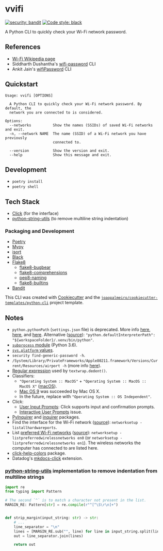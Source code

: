 # vvifi

[![security: bandit](https://img.shields.io/badge/security-bandit-yellow.svg)](https://github.com/PyCQA/bandit)
[![Code style: black](https://img.shields.io/badge/code%20style-black-000000.svg)](https://github.com/psf/black)

A Python CLI to quickly check your Wi-Fi network password.

## References

- [Wi-Fi Wikipedia page](https://en.wikipedia.org/wiki/Wi-Fi)
- Siddharth Dushantha's [wifi-password](https://github.com/sdushantha/wifi-password) CLI
- Ankit Jain's [wifiPassword](https://github.com/ankitjain28may/wifiPassword) CLI

## Quickstart

```text
Usage: vvifi [OPTIONS]

  A Python CLI to quickly check your Wi-Fi network password. By default, the
  network you are connected to is considered.

Options:
  --networks          Show the names (SSIDs) of saved Wi-Fi networks and exit.
  -n, --network NAME  The name (SSID) of a Wi-Fi network you have previously
                      connected to.

  --version           Show the version and exit.
  --help              Show this message and exit.
```

## Development

- `poetry install`
- `poetry shell`

## Tech Stack

- [Click](https://click.palletsprojects.com/) (for the interface)
- [python-string-utils](https://github.com/daveoncode/python-string-utils) (to remove multiline string indentation)

### Packaging and Development

- [Poetry](https://python-poetry.org/)
- [Mypy](http://mypy-lang.org/)
- [isort](https://pycqa.github.io/isort/)
- [Black](https://github.com/psf/black)
- [Flake8](https://flake8.pycqa.org/)
  - [flake8-bugbear](https://github.com/PyCQA/flake8-bugbear)
  - [flake8-comprehensions](https://github.com/adamchainz/flake8-comprehensions)
  - [pep8-naming](https://github.com/PyCQA/pep8-naming)
  - [flake8-builtins](https://github.com/gforcada/flake8-builtins)
- [Bandit](https://bandit.readthedocs.io/)

This CLI was created with [Cookiecutter](https://github.com/audreyr/cookiecutter) and the [`joaopalmeiro/cookiecutter-templates/python-cli`](https://github.com/joaopalmeiro/cookiecutter-templates) project template.

## Notes

- `python.pythonPath` (`settings.json` file) is deprecated. More info [here](https://devblogs.microsoft.com/python/python-in-visual-studio-code-may-2020-release/#coming-next-moving-python-pythonpath-out-of-settings-json), [here](https://code.visualstudio.com/docs/python/environments#_manually-specify-an-interpreter), and [here](https://github.com/microsoft/vscode-python/issues/11015). Alternative ([source](https://github.com/microsoft/vscode-python/issues/12313#issuecomment-867932929)): `"python.defaultInterpreterPath": "${workspaceFolder}/.venv/bin/python"`.
- [`subprocess` module](https://docs.python.org/3.6/library/subprocess.html) (Python 3.6).
- [`sys.platform` values](https://docs.python.org/3.6/library/sys.html#sys.platform).
- `security find-generic-password -h`.
- `/System/Library/PrivateFrameworks/Apple80211.framework/Versions/Current/Resources/airport -h` (more info [here](https://ss64.com/osx/airport.html)).
- [Regular expression](https://github.com/python/cpython/blob/3.6/Lib/textwrap.py#L411) used by `textwrap.dedent()`.
- Classifiers:
  - `"Operating System :: MacOS"` + `"Operating System :: MacOS :: MacOS X"` ([macOS](https://en.wikipedia.org/wiki/MacOS)).
  - [Mac OS 9](https://en.wikipedia.org/wiki/Mac_OS_9) was succeeded by Mac OS X.
  - In the future, replace with `"Operating System :: OS Independent"`.
- Click:
  - [User Input Prompts](https://click.palletsprojects.com/en/7.x/prompts/): Click supports input and confirmation prompts.
  - [Interactive User Prompts](https://github.com/pallets/click/issues/899) issue.
- [PyInquirer](https://github.com/CITGuru/PyInquirer) and [inquirer](https://github.com/magmax/python-inquirer) packages.
- Find the interface for the Wi-Fi network ([source](https://michaelsoolee.com/switch-wifi-macos-terminal/)): `networksetup -listallhardwareports`.
- List [preferred Wi-Fi networks](https://support.apple.com/en-gb/guide/mac-help/mchlp1201/mac) ([source](https://osxdaily.com/2013/01/03/get-list-preferred-wifi-networks-command-line/)): `networksetup -listpreferredwirelessnetworks en0` (or `networksetup -listpreferredwirelessnetworks en1`). The wireless networks the computer has connected to are listed here.
- [click-help-colors](https://github.com/click-contrib/click-help-colors) package.
- Datadog's [mkdocs-click](https://github.com/DataDog/mkdocs-click) extension.

### [python-string-utils](https://github.com/daveoncode/python-string-utils) implementation to remove indentation from multiline strings

```python
import re
from typing import Pattern

# The second `^` is to match a character not present in the list.
MARGIN_RE: Pattern[str] = re.compile(r"^[^\S\r\n]+")


def strip_margin(input_string: str) -> str:
    # ...
    line_separator = "\n"
    lines = [MARGIN_RE.sub("", line) for line in input_string.split(line_separator)]
    out = line_separator.join(lines)

    return out
```
